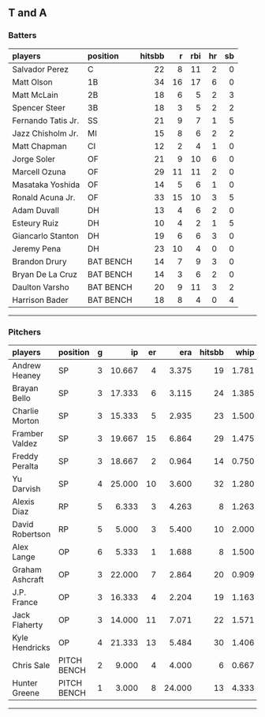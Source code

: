 ## T and A

### Batters

 
|players            |position  | hitsbb|  r| rbi| hr| sb| 
|:------------------|:---------|------:|--:|---:|--:|--:| 
|Salvador Perez     |C         |     22|  8|  11|  2|  0| 
|Matt Olson         |1B        |     34| 16|  17|  6|  0| 
|Matt McLain        |2B        |     18|  6|   5|  2|  3| 
|Spencer Steer      |3B        |     18|  3|   5|  2|  2| 
|Fernando Tatis Jr. |SS        |     21|  9|   7|  1|  5| 
|Jazz Chisholm Jr.  |MI        |     15|  8|   6|  2|  2| 
|Matt Chapman       |CI        |     12|  2|   4|  1|  0| 
|Jorge Soler        |OF        |     21|  9|  10|  6|  0| 
|Marcell Ozuna      |OF        |     29| 11|  11|  2|  0| 
|Masataka Yoshida   |OF        |     14|  5|   6|  1|  0| 
|Ronald Acuna Jr.   |OF        |     33| 15|  10|  3|  5| 
|Adam Duvall        |DH        |     13|  4|   6|  2|  0| 
|Esteury Ruiz       |DH        |     10|  4|   2|  1|  5| 
|Giancarlo Stanton  |DH        |     19|  6|   6|  3|  0| 
|Jeremy Pena        |DH        |     23| 10|   4|  0|  0| 
|Brandon Drury      |BAT BENCH |     14|  7|   9|  3|  0| 
|Bryan De La Cruz   |BAT BENCH |     14|  3|   6|  2|  0| 
|Daulton Varsho     |BAT BENCH |     20|  9|  11|  3|  2| 
|Harrison Bader     |BAT BENCH |     18|  8|   4|  0|  4| 


* * *

### Pitchers

 
|players         |position    |  g|     ip| er|    era| hitsbb|  whip| so|  w| sv| 
|:---------------|:-----------|--:|------:|--:|------:|------:|-----:|--:|--:|--:| 
|Andrew Heaney   |SP          |  3| 10.667|  4|  3.375|     19| 1.781|  8|  1|  0| 
|Brayan Bello    |SP          |  3| 17.333|  6|  3.115|     24| 1.385| 11|  1|  0| 
|Charlie Morton  |SP          |  3| 15.333|  5|  2.935|     23| 1.500| 18|  2|  0| 
|Framber Valdez  |SP          |  3| 19.667| 15|  6.864|     29| 1.475| 12|  0|  0| 
|Freddy Peralta  |SP          |  3| 18.667|  2|  0.964|     14| 0.750| 30|  3|  0| 
|Yu Darvish      |SP          |  4| 25.000| 10|  3.600|     32| 1.280| 21|  0|  0| 
|Alexis Diaz     |RP          |  5|  6.333|  3|  4.263|      8| 1.263|  6|  2|  1| 
|David Robertson |RP          |  5|  5.000|  3|  5.400|     10| 2.000|  4|  0|  2| 
|Alex Lange      |OP          |  6|  5.333|  1|  1.688|      8| 1.500|  6|  0|  1| 
|Graham Ashcraft |OP          |  3| 22.000|  7|  2.864|     20| 0.909| 14|  0|  0| 
|J.P. France     |OP          |  3| 16.333|  4|  2.204|     19| 1.163| 16|  2|  0| 
|Jack Flaherty   |OP          |  3| 14.000| 11|  7.071|     22| 1.571| 19|  1|  0| 
|Kyle Hendricks  |OP          |  4| 21.333| 13|  5.484|     30| 1.406| 16|  1|  0| 
|Chris Sale      |PITCH BENCH |  2|  9.000|  4|  4.000|      6| 0.667| 10|  0|  0| 
|Hunter Greene   |PITCH BENCH |  1|  3.000|  8| 24.000|     13| 4.333|  4|  0|  0| 


* * *


